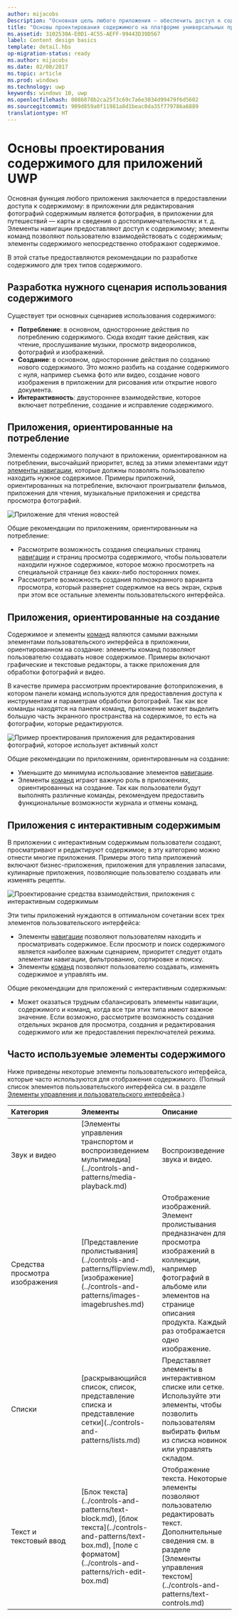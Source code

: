 ```yaml
---
author: mijacobs
Description: "Основная цель любого приложения — обеспечить доступ к содержимому. В приложении для редактирования фотографий содержимым является фотография, в приложении для путешествий — карты и сведения о достопримечательностях и т. д."
title: "Основы проектирования содержимого на платформе универсальных приложений для Windows (UWP)"
ms.assetid: 3102530A-E0D1-4C55-AEFF-99443D39D567
label: Content design basics
template: detail.hbs
op-migration-status: ready
ms.author: mijacobs
ms.date: 02/08/2017
ms.topic: article
ms.prod: windows
ms.technology: uwp
keywords: windows 10, uwp
ms.openlocfilehash: 0086078b2ca25f3c69c7a6e3034d99479f6d5602
ms.sourcegitcommit: 909d859a0f11981a8d1beac0da35f779786a6889
translationtype: HT
---
```

#  <a name="content-design-basics-for-uwp-apps"></a>Основы проектирования содержимого для приложений UWP

<link rel="stylesheet" href="https://az835927.vo.msecnd.net/sites/uwp/Resources/css/custom.css"> 

Основная функция любого приложения заключается в предоставлении доступа к содержимому: в приложении для редактирования фотографий содержимым является фотография, в приложении для путешествий — карты и сведения о достопримечательностях и т. д. Элементы навигации предоставляют доступ к содержимому; элементы команд позволяют пользователю взаимодействовать с содержимым; элементы содержимого непосредственно отображают содержимое.

В этой статье предоставляются рекомендации по разработке содержимого для трех типов содержимого.

## <a name="design-for-the-right-content-scenario"></a>Разработка нужного сценария использования содержимого


Существует три основных сценариев использования содержимого:

-   **Потребление**: в основном, односторонние действия по потреблению содержимого. Сюда входят такие действия, как чтение, прослушивание музыки, просмотр видеороликов, фотографий и изображений.
-   **Создание**: в основном, односторонние действия по созданию нового содержимого. Это можно разбить на создание содержимого с нуля, например съемка фото или видео, создание нового изображения в приложении для рисования или открытие нового документа.
-   **Интерактивность**: двустороннее взаимодействие, которое включает потребление, создание и исправление содержимого.

## <a name="consumption-focused-apps"></a>Приложения, ориентированные на потребление


Элементы содержимого получают в приложении, ориентированном на потреблении, высочайший приоритет, вслед за этими элементами идут [элементы навигации](navigation-basics.md), которые должны позволять пользователю находить нужное содержимое. Примеры приложений, ориентированных на потребление, включают проигрыватели фильмов, приложения для чтения, музыкальные приложения и средства просмотра фотографий.

![Приложение для чтения новостей](images/news-reader/v2/newsreader-v2-tablet-phone.png)

Общие рекомендации по приложениям, ориентированным на потребление:

-   Рассмотрите возможность создания специальных страниц [навигации](navigation-basics.md) и страниц просмотра содержимого, чтобы пользователи находили нужное содержимое, которое можно просмотреть на специальной странице без каких-либо посторонних помех.
-   Рассмотрите возможность создания полноэкранного варианта просмотра, который развернет содержимое на весь экран, скрыв при этом все остальные элементы пользовательского интерфейса.

## <a name="creation-focused-apps"></a>Приложения, ориентированные на создание


Содержимое и элементы [команд](commanding-basics.md) являются самыми важными элементами пользовательского интерфейса в приложении, ориентированном на создание: элементы команд позволяют пользователю создавать новое содержимое. Примеры включают графические и текстовые редакторы, а также приложения для обработки фотографий и видео.

В качестве примера рассмотрим проектирование фотоприложения, в котором панели команд используются для предоставления доступа к инструментам и параметрам обработки фотографий. Так как все команды находятся на панели команд, приложение может выделить большую часть экранного пространства на содержимое, то есть на фотографии, которые редактируются.

![Пример проектирования приложения для редактирования фотографий, которое использует активный холст](images/photo-editor/uap-photo-tabletphone-sbs.png)

Общие рекомендации по приложениям, ориентированным на создание:

-   Уменьшите до минимума использование элементов [навигации](navigation-basics.md).
-   Элементы [команд](commanding-basics.md) играют важную роль в приложениях, ориентированных на создание. Так как пользователи будут выполнять различные команды, рекомендуем предоставить функциональные возможности журнала и отмены команд.

## <a name="apps-with-interactive-content"></a>Приложения с интерактивным содержимым


В приложении с интерактивным содержимым пользователи создают, просматривают и редактируют содержимое; в эту категорию можно отнести многие приложения. Примеры этого типа приложений включают бизнес-приложения, приложения для управления запасами, кулинарные приложения, позволяющие пользователю создавать или изменять рецепты.

![Проектирование средства взаимодействия, приложения с интерактивным содержимым](images/collaboration-tool/uap-collaboration-tabphone-700.png)

Эти типы приложений нуждаются в оптимальном сочетании всех трех элементов пользовательского интерфейса:

-   Элементы [навигации](navigation-basics.md) позволяют пользователям находить и просматривать содержимое. Если просмотр и поиск содержимого является наиболее важным сценарием, приоритет следует отдать элементам навигации, фильтрованию, сортировке и поиску.
-   Элементы [команд](commanding-basics.md) позволяют пользователю создавать, изменять содержимое и управлять им.

Общие рекомендации для приложений с интерактивным содержимым:

-   Может оказаться трудным сбалансировать элементы навигации, содержимого и команд, когда все три этих типа имеют важное значение. Если возможно, рассмотрите возможность создания отдельных экранов для просмотра, создания и редактирования содержимого или же предоставления переключателей режима.

## <a name="commonly-used-content-elements"></a>Часто используемые элементы содержимого


Ниже приведены некоторые элементы пользовательского интерфейса, которые часто используются для отображения содержимого. (Полный список элементов пользовательского интерфейса см. в разделе [Элементы управления и пользовательского интерфейса](https://msdn.microsoft.com/library/windows/apps/dn611856).)

<table>
<colgroup>
<col width="33%" />
<col width="33%" />
<col width="33%" />
</colgroup>
<thead>
<tr class="header">
<th align="left">Категория</th>
<th align="left">Элементы</th>
<th align="left">Описание</th>
</tr>
</thead>
<tbody>
<tr class="odd">
<td align="left">Звук и видео</td>
<td align="left">[Элементы управления транспортом и воспроизведением мультимедиа](../controls-and-patterns/media-playback.md)</td>
<td align="left">Воспроизведение звука и видео.</td>
</tr>
<tr class="even">
<td align="left">Средства просмотра изображения</td>
<td align="left">[Представление пролистывания](../controls-and-patterns/flipview.md), [изображение](../controls-and-patterns/images-imagebrushes.md)</td>
<td align="left">Отображение изображений. Элемент пролистывания предназначен для просмотра изображений в коллекции, например фотографий в альбоме или элементов на странице описания продукта. Каждый раз отображается одно изображение.</td>
</tr>
<tr class="odd">
<td align="left">Списки</td>
<td align="left">[раскрывающийся список, список, представление списка и представление сетки](../controls-and-patterns/lists.md)</td>
<td align="left">Представляет элементы в интерактивном списке или сетке. Используйте эти элементы, чтобы позволить пользователям выбирать фильм из списка новинок или управлять складом.</td>
</tr>
<tr class="even">
<td align="left">Текст и текстовый ввод</td>
<td align="left"><p>[Блок текста](../controls-and-patterns/text-block.md), [блок текста](../controls-and-patterns/text-box.md), [поле с форматом](../controls-and-patterns/rich-edit-box.md)</p>
</td>
<td align="left">Отображение текста. Некоторые элементы позволяют пользователю редактировать текст. Дополнительные сведения см. в разделе [Элементы управления текстом](../controls-and-patterns/text-controls.md)</td>
</tr>
</tbody>
</table>



 

 




